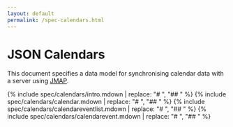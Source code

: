 ```yaml
---
layout: default
permalink: /spec-calendars.html
---
```


# JSON Calendars

This document specifies a data model for synchronising calendar data with a server using [JMAP](spec-core.html).

{% include spec/calendars/intro.mdown | replace: "# ", "## " %}
{% include spec/calendars/calendar.mdown | replace: "# ", "## " %}
{% include spec/calendars/calendareventlist.mdown | replace: "# ", "## " %}
{% include spec/calendars/calendarevent.mdown | replace: "# ", "## " %}
